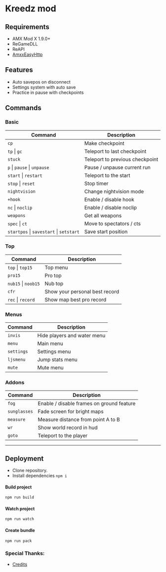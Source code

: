 # Kreedz mod

## Requirements
- AMX Mod X 1.9.0+
- ReGameDLL
- ReAPI
- [AmxxEasyHttp](https://github.com/Next21Team/AmxxEasyHttp/releases)

## Features
- Auto savepos on disconnect
- Settings system with auto save
- Practice in pause with checkpoints

## Commands
### Basic
| Command  | Description |
| --- | --- |
| `cp` | Make checkpoint |
| `tp` \| `gc` | Teleport to last checkpoint |
| `stuck` | Teleport to previous checkpoint |
| `p` \| `pause` \| `unpause` | Pause / unpause current run |
| `start` \| `restart` | Teleport to the start |
| `stop` \| `reset` | Stop timer |
| `nightvision` | Change nightvision mode |
| `+hook` | Enable / disable hook |
| `nc` \| `noclip` | Enable / disable noclip |
| `weapons` | Get all weapons |
| `spec` \| `ct` | Move to spectators / cts |
| `startpos` \| `savestart` \| `setstart` | Save start position |

### Top
| Command  | Description |
| --- | --- |
| `top` \| `top15` | Top menu |
| `pro15` | Pro top |
| `nub15` \| `noob15` | Nub top |
| `cfr` | Show your personal best record |
| `rec` \| `record` | Show map best pro record |

### Menus
| Command  | Description |
| --- | --- |
| `invis` | Hide players and water menu |
| `menu` | Main menu |
| `settings` | Settings menu |
| `ljsmenu` | Jump stats menu |
| `mute` | Mute menu |

### Addons
| Command  | Description |
| --- | --- |
| `fog` | Enable / disable frames on ground feature |
| `sunglasses` | Fade screen for bright maps |
| `measure` | Measure distance from point A to B |
| `wr` | Show world record in hud |
| `goto` | Teleport to the player |
---

## Deployment
- Clone repository.
- Install dependencies `npm i`

#### Build project

```bash
npm run build
```

#### Watch project

```bash
npm run watch
```

#### Create bundle

```bash
npm run pack
```

### Special Thanks:
- [Credits](./CREDITS.md)
